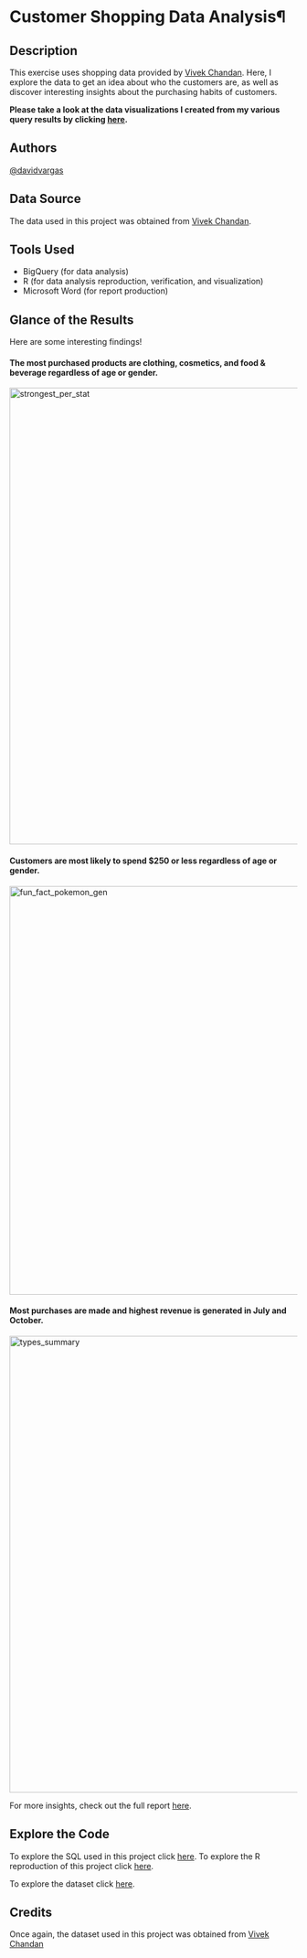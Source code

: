 # Customer Shopping Data Analysis¶

## Description
This exercise uses shopping data provided by [Vivek Chandan](https://www.kaggle.com/datasets/vivekchandan/customer-shopping-data). Here, I explore the data to get an idea about who the customers are, as well as discover interesting insights about the purchasing habits of customers.

**Please take a look at the data visualizations I created from my various query results by clicking [here]().**

## Authors
[@davidvargas](https://github.com/davidvargas485)

## Data Source
The data used in this project was obtained from [Vivek Chandan](https://www.kaggle.com/datasets/vivekchandan/customer-shopping-data).

## Tools Used
* BigQuery (for data analysis)
* R (for data analysis reproduction, verification, and visualization)
* Microsoft Word (for report production)

## Glance of the Results

Here are some interesting findings!

#### The most purchased products are clothing, cosmetics, and food & beverage regardless of age or gender.

<img width="799" alt="strongest_per_stat" src="https://user-images.githubusercontent.com/127991602/228059431-ce985394-8966-4d2a-8271-cf671f5c2ddf.png">

#### Customers are most likely to spend $250 or less regardless of age or gender.

<img width="715" alt="fun_fact_pokemon_gen" src="https://user-images.githubusercontent.com/127991602/228062525-0e43cfff-3b09-471d-a6e8-b71bcee05fc6.png">

#### Most purchases are made and highest revenue is generated in July and October.

<img width="799" alt="types_summary" src="https://user-images.githubusercontent.com/127991602/228064840-d2e2736d-3776-4146-b6c0-561e324fd73b.png">

For more insights, check out the full report [here]().

## Explore the Code

To explore the SQL used in this project click [here]().
To explore the R reproduction of this project click [here]().

To explore the dataset click [here]().

## Credits

Once again, the dataset used in this project was obtained from [Vivek Chandan](https://www.kaggle.com/datasets/vivekchandan/customer-shopping-data)



